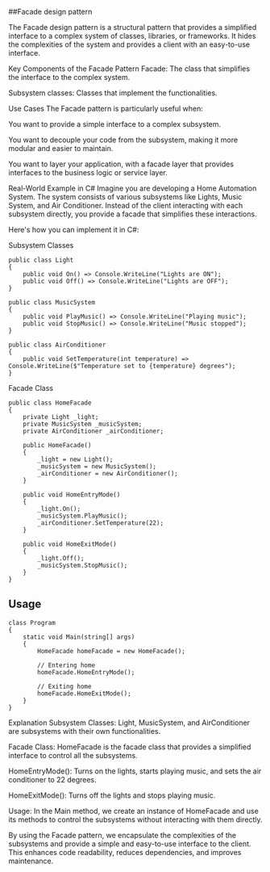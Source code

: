 ##Facade design pattern

The Facade design pattern is a structural pattern that provides a simplified interface to a complex system of classes, libraries, or frameworks. It hides the complexities of the system and provides a client with an easy-to-use interface.

Key Components of the Facade Pattern
Facade: The class that simplifies the interface to the complex system.

Subsystem classes: Classes that implement the functionalities.

Use Cases
The Facade pattern is particularly useful when:

You want to provide a simple interface to a complex subsystem.

You want to decouple your code from the subsystem, making it more modular and easier to maintain.

You want to layer your application, with a facade layer that provides interfaces to the business logic or service layer.

Real-World Example in C#
Imagine you are developing a Home Automation System. The system consists of various subsystems like Lights, Music System, and Air Conditioner. Instead of the client interacting with each subsystem directly, you provide a facade that simplifies these interactions.

Here's how you can implement it in C#:

Subsystem Classes
```
public class Light
{
    public void On() => Console.WriteLine("Lights are ON");
    public void Off() => Console.WriteLine("Lights are OFF");
}

public class MusicSystem
{
    public void PlayMusic() => Console.WriteLine("Playing music");
    public void StopMusic() => Console.WriteLine("Music stopped");
}

public class AirConditioner
{
    public void SetTemperature(int temperature) => Console.WriteLine($"Temperature set to {temperature} degrees");
}

```
Facade Class

```
public class HomeFacade
{
    private Light _light;
    private MusicSystem _musicSystem;
    private AirConditioner _airConditioner;

    public HomeFacade()
    {
        _light = new Light();
        _musicSystem = new MusicSystem();
        _airConditioner = new AirConditioner();
    }

    public void HomeEntryMode()
    {
        _light.On();
        _musicSystem.PlayMusic();
        _airConditioner.SetTemperature(22);
    }

    public void HomeExitMode()
    {
        _light.Off();
        _musicSystem.StopMusic();
    }
}

```
## Usage
```
class Program
{
    static void Main(string[] args)
    {
        HomeFacade homeFacade = new HomeFacade();

        // Entering home
        homeFacade.HomeEntryMode();

        // Exiting home
        homeFacade.HomeExitMode();
    }
}

```


Explanation
Subsystem Classes: Light, MusicSystem, and AirConditioner are subsystems with their own functionalities.

Facade Class: HomeFacade is the facade class that provides a simplified interface to control all the subsystems.

HomeEntryMode(): Turns on the lights, starts playing music, and sets the air conditioner to 22 degrees.

HomeExitMode(): Turns off the lights and stops playing music.

Usage: In the Main method, we create an instance of HomeFacade and use its methods to control the subsystems without interacting with them directly.

By using the Facade pattern, we encapsulate the complexities of the subsystems and provide a simple and easy-to-use interface to the client. This enhances code readability, reduces dependencies, and improves maintenance.
